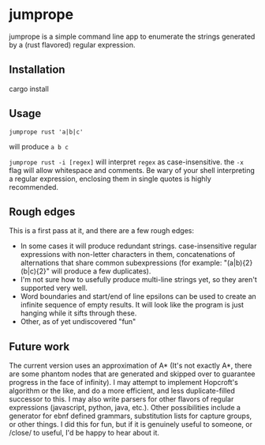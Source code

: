 # jumprope 
jumprope is a simple command line app to enumerate the strings generated by a (rust flavored) regular expression.

## Installation

cargo install

## Usage

`jumprope rust 'a|b|c'`

will produce 
`a
 b
 c`

`jumprope rust -i [regex]` will interpret `regex` as case-insensitive. the `-x` flag will allow whitespace and comments. Be wary of your shell interpreting a regular expression, enclosing them in single quotes is highly recommended.

## Rough edges
This is a first pass at it, and there are a few rough edges:
 - In some cases it will produce redundant strings. case-insensitive regular expressions with non-letter characters in them, concatenations of alternations that share common subexpressions (for example: "(a|b){2}(b|c){2}" will produce a few duplicates).
 - I'm not sure how to usefully produce multi-line strings yet, so they aren't supported very well.
 - Word boundaries and start/end of line epsilons can be used to create an infinite sequence of empty results. It will look like the program is just hanging while it sifts through these.
 - Other, as of yet undiscovered "fun"

## Future work
The current version uses an approximation of A* (It's not exactly A*, there are some phantom nodes that are generated and skipped over to guarantee progress in the face of infinity). I may attempt to implement Hopcroft's algorithm or the like, and do a more efficient, and less duplicate-filled successor to this. I may also write parsers for other flavors of regular expressions (javascript, python, java, etc.). Other possibilities include a generator for ebnf defined grammars, substitution lists for capture groups, or other things. I did this for fun, but if it is genuinely useful to someone, or /close/ to useful, I'd be happy to hear about it.



